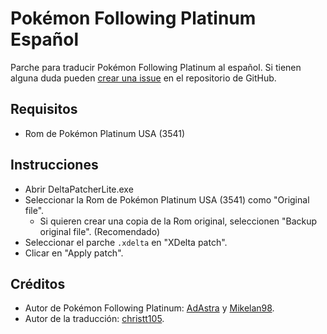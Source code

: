 # Pokémon Following Platinum Español

Parche para traducir Pokémon Following Platinum al español. Si tienen alguna duda pueden [crear una issue](https://github.com/christt105/PokemonFollowingRenegadePlatinumTranslation/issues/new) en el repositorio de GitHub.

## Requisitos

* Rom de Pokémon Platinum USA (3541)

## Instrucciones

* Abrir DeltaPatcherLite.exe
* Seleccionar la Rom de Pokémon Platinum USA (3541) como "Original file".
  * Si quieren crear una copia de la Rom original, seleccionen "Backup original file". (Recomendado)
* Seleccionar el parche `.xdelta` en "XDelta patch".
* Clicar en "Apply patch".

## Créditos

* Autor de Pokémon Following Platinum: [AdAstra](https://twitter.com/AdAstra_GL) y [Mikelan98](https://twitter.com/Mikelan98).
* Autor de la traducción: [christt105](https://github.com/christt105).
